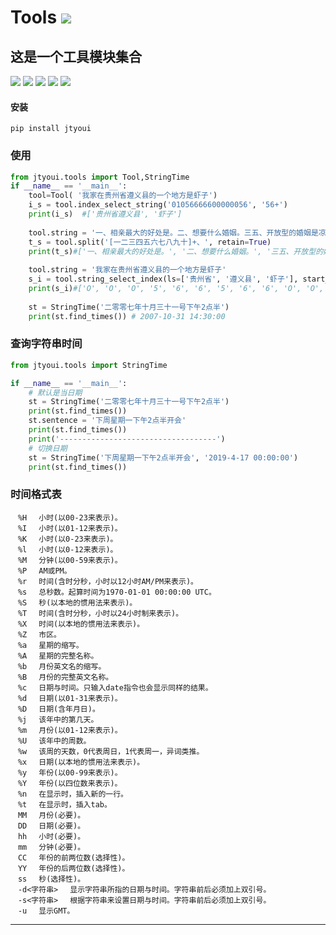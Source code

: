 # **Tools** [![](https://gitee.com/tyoui/logo/raw/master/logo/photolog.png)][1]

## 这是一个工具模块集合
[![](https://img.shields.io/badge/个人网站-jtyoui-yellow.com.svg)][1]
[![](https://img.shields.io/badge/Python-3.7-green.svg)]()
[![](https://img.shields.io/badge/BlogWeb-Tyoui-bule.svg)][1]
[![](https://img.shields.io/badge/Email-jtyoui@qq.com-red.svg)]()
[![](https://img.shields.io/badge/工具-Tools-black.svg)]()


#### 安装
    pip install jtyoui


### 使用
```python
from jtyoui.tools import Tool,StringTime
if __name__ == '__main__':
    tool=Tool( '我家在贵州省遵义县的一个地方是虾子')
    i_s = tool.index_select_string('01056666600000056', '56+')
    print(i_s)  #['贵州省遵义县', '虾子']
    
    tool.string = '一、相亲最大的好处是。二、想要什么婚姻。三五、开放型的婚姻是凉鞋。三、'
    t_s = tool.split('[一二三四五六七八九十]+、', retain=True)
    print(t_s)#['一、相亲最大的好处是。', '二、想要什么婚姻。', '三五、开放型的婚姻是凉鞋。', '三、']
    
    tool.string = '我家在贵州省遵义县的一个地方是虾子'
    s_i = tool.string_select_index(ls=['贵州省', '遵义县', '虾子'], start_name='5', end_name='6')
    print(s_i)#['O', 'O', 'O', '5', '6', '6', '5', '6', '6', 'O', 'O', 'O', 'O', 'O', 'O', '5', '6']
     
    st = StringTime('二零零七年十月三十一号下午2点半')
    print(st.find_times()) # 2007-10-31 14:30:00
```

### 查询字符串时间
```python
from jtyoui.tools import StringTime

if __name__ == '__main__':
    # 默认是当日期
    st = StringTime('二零零七年十月三十一号下午2点半')
    print(st.find_times())
    st.sentence = '下周星期一下午2点半开会'
    print(st.find_times())
    print('-----------------------------------')
    # 切换日期
    st = StringTime('下周星期一下午2点半开会', '2019-4-17 00:00:00')
    print(st.find_times())

```


### 时间格式表
    　%H 　小时(以00-23来表示)。
    　%I 　小时(以01-12来表示)。
    　%K 　小时(以0-23来表示)。
    　%l 　小时(以0-12来表示)。
    　%M 　分钟(以00-59来表示)。
    　%P 　AM或PM。
    　%r 　时间(含时分秒，小时以12小时AM/PM来表示)。
    　%s 　总秒数。起算时间为1970-01-01 00:00:00 UTC。
    　%S 　秒(以本地的惯用法来表示)。
    　%T 　时间(含时分秒，小时以24小时制来表示)。
    　%X 　时间(以本地的惯用法来表示)。
    　%Z 　市区。
    　%a 　星期的缩写。
    　%A 　星期的完整名称。
    　%b 　月份英文名的缩写。
    　%B 　月份的完整英文名称。
    　%c 　日期与时间。只输入date指令也会显示同样的结果。
    　%d 　日期(以01-31来表示)。
    　%D 　日期(含年月日)。
    　%j 　该年中的第几天。
    　%m 　月份(以01-12来表示)。
    　%U 　该年中的周数。
    　%w 　该周的天数，0代表周日，1代表周一，异词类推。
    　%x 　日期(以本地的惯用法来表示)。
    　%y 　年份(以00-99来表示)。
    　%Y 　年份(以四位数来表示)。
    　%n 　在显示时，插入新的一行。
    　%t 　在显示时，插入tab。
    　MM 　月份(必要)。
    　DD 　日期(必要)。
    　hh 　小时(必要)。
    　mm 　分钟(必要)。
    　CC 　年份的前两位数(选择性)。
    　YY 　年份的后两位数(选择性)。
    　ss 　秒(选择性)。
    　-d<字符串> 　显示字符串所指的日期与时间。字符串前后必须加上双引号。
    　-s<字符串> 　根据字符串来设置日期与时间。字符串前后必须加上双引号。
    　-u 　显示GMT。


***
[1]: https://blog.jtyoui.com